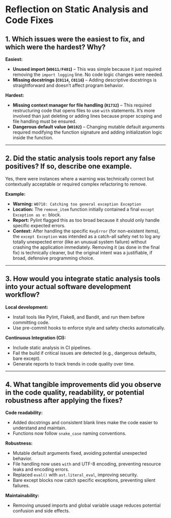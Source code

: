 # Reflection on Static Analysis and Code Fixes

## 1. Which issues were the easiest to fix, and which were the hardest? Why?

**Easiest:**
- **Unused import (`W0611/F401`)** – This was simple because it just required removing the `import logging` line. No code logic changes were needed.
- **Missing docstrings (`C0114`, `C0116`)** – Adding descriptive docstrings is straightforward and doesn’t affect program behavior.

**Hardest:**
- **Missing context manager for file handling (`R1732`)** – This required restructuring code that opens files to use `with` statements. It’s more involved than just deleting or adding lines because proper scoping and file handling must be ensured.
- **Dangerous default value (`W0102`)** – Changing mutable default arguments required modifying the function signature and adding initialization logic inside the function.

---

## 2. Did the static analysis tools report any false positives? If so, describe one example.

Yes, there were instances where a warning was technically correct but contextually acceptable or required complex refactoring to remove.

**Example:**  
- **Warning:** `W0718: Catching too general exception Exception`  
- **Location:** The `remove_item` function initially contained a final `except Exception as e:` block.  
- **Report:** Pylint flagged this as too broad because it should only handle specific expected errors.  
- **Context:** After handling the specific `KeyError` (for non-existent items), the `except Exception` was intended as a catch-all safety net to log any totally unexpected error (like an unusual system failure) without crashing the application immediately. Removing it (as done in the final fix) is technically cleaner, but the original intent was a justifiable, if broad, defensive programming choice.

---

## 3. How would you integrate static analysis tools into your actual software development workflow?

**Local development:**  
- Install tools like Pylint, Flake8, and Bandit, and run them before committing code.  
- Use pre-commit hooks to enforce style and safety checks automatically.

**Continuous Integration (CI):**  
- Include static analysis in CI pipelines.  
- Fail the build if critical issues are detected (e.g., dangerous defaults, bare except).  
- Generate reports to track trends in code quality over time.

---

## 4. What tangible improvements did you observe in the code quality, readability, or potential robustness after applying the fixes?

**Code readability:**  
- Added docstrings and consistent blank lines make the code easier to understand and maintain.  
- Functions now follow `snake_case` naming conventions.

**Robustness:**  
- Mutable default arguments fixed, avoiding potential unexpected behavior.  
- File handling now uses `with` and UTF-8 encoding, preventing resource leaks and encoding errors.  
- Replaced `eval()` with `ast.literal_eval`, improving security.  
- Bare except blocks now catch specific exceptions, preventing silent failures.

**Maintainability:**  
- Removing unused imports and global variable usage reduces potential confusion and side effects.
